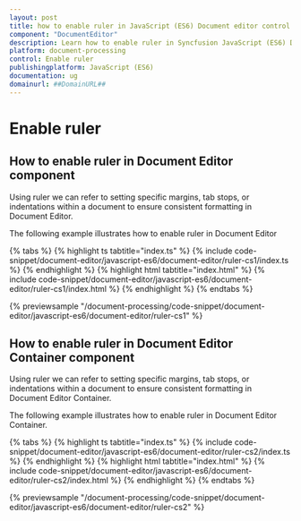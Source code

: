 ```yaml
---
layout: post
title: how to enable ruler in JavaScript (ES6) Document editor control | Syncfusion
component: "DocumentEditor"
description: Learn how to enable ruler in Syncfusion JavaScript (ES6) Document editor control of Syncfusion Essential JS 2 and more.
platform: document-processing
control: Enable ruler 
publishingplatform: JavaScript (ES6)
documentation: ug
domainurl: ##DomainURL##
---
```


# Enable ruler

## How to enable ruler in Document Editor component

Using ruler we can refer to setting specific margins, tab stops, or indentations within a document to ensure consistent formatting in Document Editor.

The following example illustrates how to enable ruler in Document Editor

 

{% tabs %}
{% highlight ts tabtitle="index.ts" %}
{% include code-snippet/document-editor/javascript-es6/document-editor/ruler-cs1/index.ts %}
{% endhighlight %}
{% highlight html tabtitle="index.html" %}
{% include code-snippet/document-editor/javascript-es6/document-editor/ruler-cs1/index.html %}
{% endhighlight %}
{% endtabs %}
        
{% previewsample "/document-processing/code-snippet/document-editor/javascript-es6/document-editor/ruler-cs1" %}


## How to enable ruler in Document Editor Container component

Using ruler we can refer to setting specific margins, tab stops, or indentations within a document to ensure consistent formatting in Document Editor Container.

The following example illustrates how to enable ruler in Document Editor Container.

 

{% tabs %}
{% highlight ts tabtitle="index.ts" %}
{% include code-snippet/document-editor/javascript-es6/document-editor/ruler-cs2/index.ts %}
{% endhighlight %}
{% highlight html tabtitle="index.html" %}
{% include code-snippet/document-editor/javascript-es6/document-editor/ruler-cs2/index.html %}
{% endhighlight %}
{% endtabs %}
        
{% previewsample "/document-processing/code-snippet/document-editor/javascript-es6/document-editor/ruler-cs2" %}

